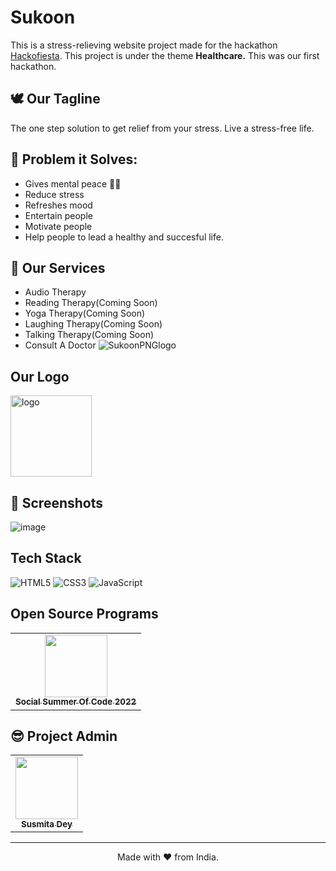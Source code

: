 # Sukoon 
This is a stress-relieving website project made for the hackathon [Hackofiesta](https://hack.iiitl.ac.in/). 
This project is under the theme **Healthcare.**
This was our first hackathon.

## 🕊 Our Tagline 
The one step solution to get relief from your stress.
Live a stress-free life.

## 🔎 Problem it Solves:
- Gives mental peace 🧘‍♀️
- Reduce stress
- Refreshes mood
- Entertain people
- Motivate people
- Help people to lead a healthy and succesful life.

## 💼 Our Services
- Audio Therapy
- Reading Therapy(Coming Soon)
- Yoga Therapy(Coming Soon)
- Laughing Therapy(Coming Soon)
- Talking Therapy(Coming Soon)
- Consult A Doctor
![SukoonPNGlogo]()

## Our Logo

<img src="https://user-images.githubusercontent.com/98955085/183500401-e9273ee1-fe9b-45a6-a4a9-f844cc44426b.png" width=130px height=130px alt="logo">

## 📸 Screenshots
![image](https://user-images.githubusercontent.com/79099734/164956203-bde29c84-d92e-4442-ae89-ed757dc61e78.png)

## Tech Stack 
<img alt="HTML5" src="https://img.shields.io/badge/html5-%23fca9ae.svg?style=for-the-badge&logo=html5&logoColor=140200"/>
<img alt="CSS3" src="https://img.shields.io/badge/css3-%23ffd2ce.svg?style=for-the-badge&logo=css3&logoColor=140200"/>
<img alt="JavaScript" src="https://img.shields.io/badge/javascript-%23e4626b.svg?style=for-the-badge&logo=javascript&logoColor=%23F7DF1E"/>

## Open Source Programs
 
<table>
<tr>
 <td align="center">
<a href="https://ssoc.devfolio.co/"><img src="https://user-images.githubusercontent.com/72400676/182021806-e7439fdd-8f9b-46a6-a1da-0bf731bbe379.png" width=100px height=100px /><br /><sub><b>Social Summer Of Code 2022</b></sub></a>
 </td>
 </tr>
</table>

## 😎 Project Admin

<table>
  <tr>
<td align="center"><a href="https://github.com/Susmita-Dey"><img src="https://avatars.githubusercontent.com/u/79099734?v=4" width="100px;" alt=""/><br /><sub><b>Susmita Dey</b></sub></a></td>
  </tr>
</table>

---

<p align="center">
  Made with ❤ from India.
</p>

